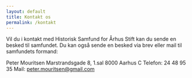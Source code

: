 ```yaml
---
layout: default
title: Kontakt os
permalink: /kontakt
---
```


Vil du i kontakt med Historisk Samfund for Århus Stift kan du sende en besked til samfundet. Du kan også sende en besked via brev eller mail til samfundets formand:

Peter Mouritsen
Marstrandsgade 8, 1.sal
8000 Aarhus C
Telefon: 24 48 95 35
Mail: peter.mouritsen@gmail.com
